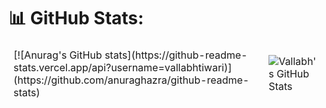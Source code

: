 # 📊 GitHub Stats:
<table align="center" border="0" cellpadding="0" cellspacing="0">
    <thead>
        <tr>
            <td>[![Anurag's GitHub stats](https://github-readme-stats.vercel.app/api?username=vallabhtiwari)](https://github.com/anuraghazra/github-readme-stats)</td>
            <td><img src="https://streak-stats.demolab.com/?user=vallabhtiwari&theme=tokyonight" alt="Vallabh's GitHub Stats" /></td>
        </tr>
    </thead>
</table>

